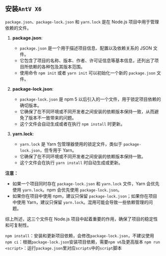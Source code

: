 ## 安装`AntV X6`
`package.json`、`package-lock.json` 和 `yarn.lock` 是在 Node.js 项目中用于管理依赖的文件。

1. **package.json**:
   - `package.json` 是一个用于描述项目信息、配置以及依赖关系的 JSON 文件。
   - 它包含了项目的名称、版本、作者、许可证信息等基本信息，还列出了项目所依赖的各种包及其版本范围。
   - 使用命令 `npm init` 或者 `yarn init` 可以初始化一个新的 `package.json` 文件。

2. **package-lock.json**:
   - `package-lock.json` 是 npm 5 以后引入的一个文件，用于锁定项目依赖的确切版本。
   - 它确保了在不同环境或不同开发者之间安装的依赖版本保持一致，从而避免了版本不一致带来的问题。
   - 这个文件会自动生成或者在执行 `npm install` 时更新。

3. **yarn.lock**:
   - `yarn.lock` 是 Yarn 包管理器使用的锁定文件，类似于 `package-lock.json`，但专用于 Yarn。
   - 它确保了在不同环境或不同开发者之间安装的依赖版本保持一致。
   - 这个文件会在执行 `yarn install` 时自动生成或更新。

**注意：**
- 如果一个项目同时存在 `package-lock.json` 和 `yarn.lock` 文件，Yarn 会优先使用 `yarn.lock`。npm 会优先使用 `package-lock.json`。
- 如果你在项目中使用 npm，建议只保留 `package-lock.json`；如果你在项目中使用 Yarn，建议只保留 `yarn.lock`。混用可能会导致一些依赖管理的问题。

综上所述，这三个文件在 Node.js 项目中起着重要的作用，确保了项目的稳定性和可复制性。


`npm install`：安装和更新项目依赖，会修改`package-lock.json`，不建议使用
`npm ci`：根据`package-lock.json`安装项目依赖，需要`npm v6`及更高版本
`npm run <script>`：运行`package.json`里对应`scripts`中的`script`脚本
